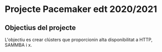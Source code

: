 # Projecte Pacemaker edt 2020/2021

## Objectius del projecte
L'objectiu es crear clústers que proporcionin alta disponibilitat a HTTP, SAMMBA i x.



